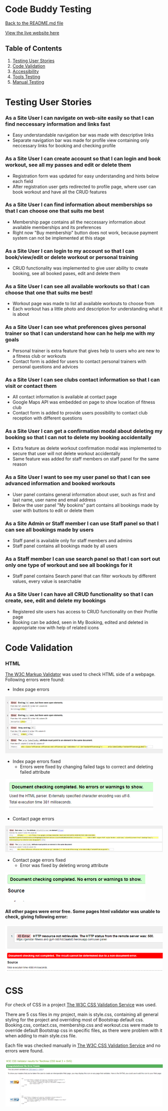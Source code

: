 # Code Buddy Testing

[Back to the README.md file](https://github.com/GenaGrig/genstar-fitness/blob/main/README.md)  

[View the live website here](https://genstar-fitness-and-gym-0d51dc3aa6d0.herokuapp.com/)  

## Table of Contents

1. [Testing User Stories](#testing-user-stories)
2. [Code Validation](#code-validation)
3. [Accessibility](#accessibility)
4. [Tools Testing](#tools-testing)
5. [Manual Testing](#manual-testing)

# Testing User Stories

### As a Site User I can navigate on web-site easily so that I can find neccessary information and links fast

* Easy understandable navigation bar was made with descriptive links
* Separate navigation bar was made for profile view containing only neccessary links for booking and checking profile

### As a Site User I can create account so that I can login and book workout, see all my passes and edit or delete them

* Registration form was updated for easy understanding and hints below each field
* After registration user gets redirected to profile page, where user can book workout and have all the CRUD features

### As a Site User I can find information about memberships so that I can choose one that suits me best

* Membership page contains all the neccessary information about available memberships and its preferences
* Right now "Buy membership" button does not work, because payment system can not be implemented at this stage

### As a Site User I can login to my account so that I can book/view/edit or delete workout or personal training

* CRUD functionality was implemented to give user ability to create booking, see all booked pases, edit and delete them

### As a Site User I can see all available workouts so that I can choose that one that suits me best!

* Workout page was made to list all available workouts to choose from
* Each workout has a little photo and description for understanding what it is about

### As a Site User I can see what preferences gives personal trainer so that I can understand how can he help me with my goals

* Personal trainer is extra feature that gives help to users who are new to a fitness club or workouts
* Contact form is added for users to contact personal trainers with personal questions and advices

### As a Site User I can see clubs contact information so that I can visit or contact them

* All contact information is available at contact page
* Google Maps API was embedded on page to show location of fitness club
* Contact form is added to provide users possibility to contact club reception with different questions

### As a Site User I can get a confirmation modal about deleting my booking so that I can not to delete my booking accidentally

* Extra feature as delete workout confirmation modal was implemented to secure that user will not delete workout accidentally
* Same feature was added for staff members on staff panel for the same reason 

### As a Site User I want to see my user panel so that I can see advanced information and booked workouts

* User panel contains general information about user, such as first and last name, user name and email address
* Below the user panel "My bookins" part contains all bookings made by user with buttons to edit or delete them

### As a Site Admin or Staff member I can use Staff panel so that I can see all bookings made by users

* Staff panel is available only for staff members and admins
* Staff panel contains all bookings made by all users

### As a Staff member I can use search panel so that I can sort out only one type of workout and see all bookings for it

* Staff panel contains Search panel that can filter workouts by different values, every value is searchable

### As a Site User I can have all CRUD functionality so that I can create, see, edit and delete my bookings

* Registered site users has access to CRUD functionality on their Profile page
* Booking can be added, seen in My Booking, edited and deleted in appropriate row with help of related icons

# Code Validation

### HTML

[The W3C Markup Validator](https://validator.w3.org) was used to check HTML side of a webpage. Following errors were found:


* Index page errors

![HTML Validator index page check errors](/media/screenshots/testing/html-index-check-errors.PNG)

* Index page errors fixed
    * Errors were fixed by changing failed tags to correct and deleting failed attribute

![HTML Validator index page check fixed](/media/screenshots/testing/html-index-check-fixed.PNG)

* Contact page errors

![Contact page errors](/media/screenshots/testing/html-contact-check-errors.PNG)

* Contact page errors fixed
    * Error was fixed by deleting wrong attribute

![Contact page errors fixed](/media/screenshots/testing/html-contact-check-fix.PNG)

#### All other pages were error free. Some pages html validator was unable to check, giving following error:

![Checking page error 500](/media/screenshots/testing/checking-page-error-500.PNG)

# CSS

For check of CSS in a project [The W3C CSS Validation Service](https://jigsaw.w3.org/css-validator/) was used.

There are 5 css files in my project, main is style.css, containing all general styling for the project and overriding most of Bootstrap default css. Booking.css, contact.css, membership.css and workout.css were made to override default Bootstrap css in specific files, as there were problem with it when adding to main style.css file.

Each file was checked manually in [The W3C CSS Validation Service](https://jigsaw.w3.org/css-validator/) and no errors were found.

![No errors in CSS files](/media/screenshots/testing/css-check.PNG)

